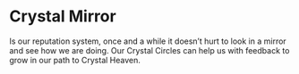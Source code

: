 # Crystal Mirror

Is our reputation system, once and a while it doesn’t hurt to look in a mirror and see how we are doing. Our Crystal Circles can help us with feedback to grow in our path to Crystal Heaven.
